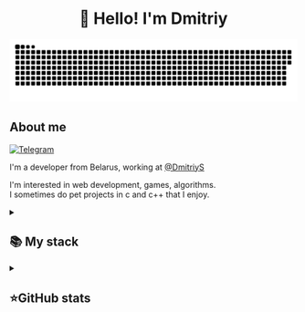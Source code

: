 <h1 align="center">👋 Hello! I'm Dmitriy </h1>

<p align="center">
 <img width="600" src="github-snake.svg" alt="snake"/>
</p>

## About me
[![Telegram](https://img.shields.io/badge/-Telegram-2CA5E0?style=flat&logo=telegram&logoColor=white)](https://tlgg.ru/BaggerFast)

I'm a  developer from Belarus, working at [@DmitriyS](https://github.com/Dmitryyyyys)  

I'm interested in web development, games, algorithms.  
I sometimes do pet projects in c and c++ that I enjoy.



<details align="left">
  <summary><h2><b>📚 My stack</b></h2></summary>
  <p>
    <h3>Langs</h3>
    <img src="https://skillicons.dev/icons?i=dotnet,cs,cpp,py,java,html,css,postgres,sqlite&perline=7" />
    <h3>Frameworks / Tools</h3>
    <img src="https://skillicons.dev/icons?i=unity,gradle,spring,linux,hibernate,githubactions,django,docker,git,bootstrap&perline=7" />
    <h3>Software</h3>
    <img src="https://skillicons.dev/icons?i=visualstudio,idea,neovim,postman,ultimate&perline=7" />
    <br>
  </p>
</details>


<details align="left">
  <summary><h2><b>⭐GitHub stats</b></h2></summary>
  <p>
   <img src="https://github-readme-stats.vercel.app/api/top-langs/?username=Dmitryyyyys&theme=dracula&layout=compact&hide_border=true&bg_color=00000000" />
   <br>
   <img src="https://github-readme-stats.vercel.app/api?username=Dmitryyyyys&count_private=true&show_icons=true&theme=dracula&hide_border=true&bg_color=00000000" />
    <br>
   <img src="https://metrics.lecoq.io/Dmitryyyyys" />
  </p>
</details>
